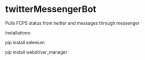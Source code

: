 # twitterMessengerBot
Pulls FCPS status from twitter and messages through messenger

Installations:

pip install selenium

pip install webdriver_manager
